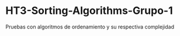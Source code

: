 # HT3-Sorting-Algorithms-Grupo-1
Pruebas con algoritmos de ordenamiento y su respectiva complejidad
